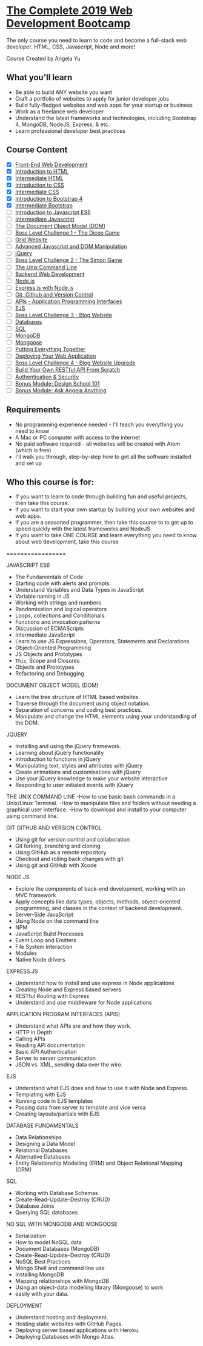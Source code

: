 # [The Complete 2019 Web Development Bootcamp](https://www.udemy.com/course/the-complete-web-development-bootcamp/)

The only course you need to learn to code and become a full-stack web developer. HTML, CSS, Javascript, Node and more!

Course Created by Angela Yu

## What you'll learn
- Be able to build ANY website you want
- Craft a portfolio of websites to apply for junior developer jobs
- Build fully-fledged websites and web apps for your startup or business
- Work as a freelance web developer
- Understand the latest frameworks and technologies, including Bootstrap 4, MongoDB, NodeJS, Express, & etc.
- Learn professional developer best practices

## Course Content
- [x] [Front-End Web Development](01-front-end-web-development)
- [x] [Introduction to HTML](02-html)
- [x] [Intermediate HTML](02-html)
- [x] [Introduction to CSS](03-css)
- [x] [Intermediate CSS](03-css)
- [x] [Introduction to Bootstrap 4](04-bootstrap)
- [x] [Intermediate Bootstrap](04-bootstrap)
- [ ] [Introduction to Javascript ES6]()
- [ ] [Intermediate Javascript]()
- [ ] [The Document Object Model (DOM)]()
- [ ] [Boss Level Challenge 1 - The Dicee Game]()
- [ ] [Grid Website]()
- [ ] [Advanced Javascript and DOM Manipulation]()
- [ ] [jQuery]()
- [ ] [Boss Level Challenge 2 - The Simon Game]()
- [ ] [The Unix Command Line]()
- [ ] [Backend Web Development]()
- [ ] [Node.js]()
- [ ] [Express.js with Node.js]()
- [ ] [Git, Github and Version Control]()
- [ ] [APIs - Application Programming Interfaces]()
- [ ] [EJS]()
- [ ] [Boss Level Challenge 3 - Blog Website]()
- [ ] [Databases]()
- [ ] [SQL]()
- [ ] [MongoDB]()
- [ ] [Mongoose]()
- [ ] [Putting Everything Together]()
- [ ] [Deploying Your Web Application]()
- [ ] [Boss Level Challenge 4 - Blog Website Upgrade]()
- [ ] [Build Your Own RESTful API From Scratch]()
- [ ] [Authentication & Security]()
- [ ] [Bonus Module: Design School 101]()
- [ ] [Bonus Module: Ask Angela Anything]()

## Requirements
- No programming experience needed - I'll teach you everything you need to know
- A Mac or PC computer with access to the internet
- No paid software required - all websites will be created with Atom (which is free)
- I'll walk you through, step-by-step how to get all the software installed and set up

## Who this course is for:
- If you want to learn to code through building fun and useful projects, then take this course.
- If you want to start your own startup by building your own websites and web apps.
- If you are a seasoned programmer, then take this course to to get up to speed quickly with the latest frameworks and NodeJS
- If you want to take ONE COURSE and learn everything you need to know about web development, take this course




=================

JAVASCRIPT ES6
- The Fundamentals of Code
- Starting code with alerts and prompts.
- Understand Variables and Data Types in JavaScript
- Variable naming in JS
- Working with strings and numbers
- Randomisation and logical operators
- Loops, collections and Conditionals.
- Functions and invocation patterns
- Discussion of ECMAScripts
- Intermediate JavaScript
- Learn to use JS Expressions, Operators, Statements and Declarations
- Object-Oriented Programming
- JS Objects and Prototypes
- `This`, Scope and Closures
- Objects and Prototypes
- Refactoring and Debugging

DOCUMENT OBJECT MODEL (DOM)
- Learn the tree structure of HTML based websites.
- Traverse through the document using object notation.
- Separation of concerns and coding best practices.
- Manipulate and change the HTML elements using your understanding of the DOM.

JQUERY
- Installing and using the jQuery framework.
- Learning about jQuery functionality
- Introduction to functions in jQuery
- Manipulating text, styles and attributes with jQuery
- Create animations and customisations with jQuery
- Use your jQuery knowledge to make your website interactive
- Responding to user initiated events with jQuery

THE UNIX COMMAND LINE
-How to use basic bash commands in a Unix/Linux Terminal.
-How to manipulate files and folders without needing a graphical user interface.
-How to download and install to your computer using command line.

GIT GITHUB AND VERSION CONTROL
- Using git for version control and collaboration
- Git forking, branching and cloning
- Using GitHub as a remote repository
- Checkout and rolling back changes with git
- Using git and GitHub with Xcode

NODE.JS
- Explore the components of back-end development, working with an MVC framework
- Apply concepts like data types, objects, methods, object-oriented programming, and classes in the context of backend development.
- Server-Side JavaScript
- Using Node on the command line
- NPM
- JavaScript Build Processes
- Event Loop and Emitters
- File System Interaction
- Modules
- Native Node drivers

EXPRESS.JS
- Understand how to install and use express in Node applications
- Creating Node and Express based servers
- RESTful Routing with Express
- Understand and use middleware for Node applications

APPLICATION PROGRAM INTERFACES (APIS)
- Understand what APIs are and how they work.
- HTTP in Depth
- Calling APIs
- Reading API documentation
- Basic API Authentication
- Server to server communication
- JSON vs. XML, sending data over the wire.

EJS
- Understand what EJS does and how to use it with Node and Express.
- Templating with EJS
- Running code in EJS templates
- Passing data from server to template and vice versa
- Creating layouts/partials with EJS

DATABASE FUNDAMENTALS
- Data Relationships
- Designing a Data Model
- Relational Databases
- Alternative Databases
- Entity Relationship Modelling (ERM) and Object Relational Mapping (ORM)

SQL
- Working with Database Schemas
- Create-Read-Update-Destroy (CRUD)
- Database Joins
- Querying SQL databases

NO SQL WITH MONGODB AND MONGOOSE
- Serialization
- How to model NoSQL data
- Document Databases (MongoDB)
- Create-Read-Update-Destroy (CRUD)
- NoSQL Best Practices
- Mongo Shell and command line use
- Installing MongoDB
- Mapping relationships with MongoDB
- Using an object-data modelling library (Mongoose) to work
- easily with your data.

DEPLOYMENT
- Understand hosting and deployment.
- Hosting static websites with GitHub Pages.
- Deploying server based applications with Heroku.
- Deploying Databases with Mongo Atlas.